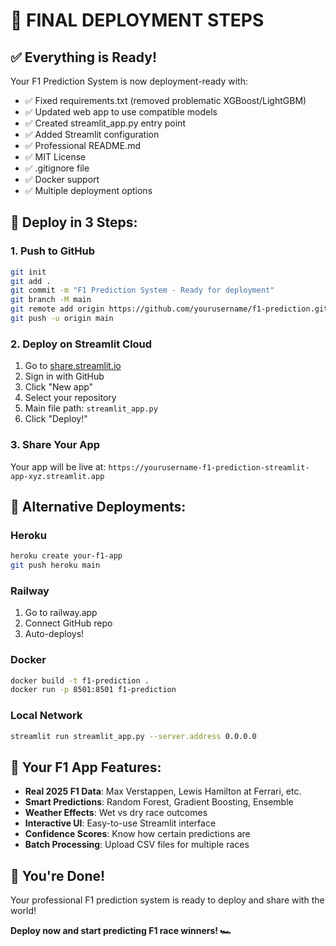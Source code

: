 # 🚀 FINAL DEPLOYMENT STEPS

## ✅ Everything is Ready!

Your F1 Prediction System is now deployment-ready with:

- ✅ Fixed requirements.txt (removed problematic XGBoost/LightGBM)
- ✅ Updated web app to use compatible models
- ✅ Created streamlit_app.py entry point
- ✅ Added Streamlit configuration
- ✅ Professional README.md
- ✅ MIT License
- ✅ .gitignore file
- ✅ Docker support
- ✅ Multiple deployment options

## 🎯 Deploy in 3 Steps:

### 1. Push to GitHub
```bash
git init
git add .
git commit -m "F1 Prediction System - Ready for deployment"
git branch -M main
git remote add origin https://github.com/yourusername/f1-prediction.git
git push -u origin main
```

### 2. Deploy on Streamlit Cloud
1. Go to [share.streamlit.io](https://share.streamlit.io)
2. Sign in with GitHub
3. Click "New app"
4. Select your repository
5. Main file path: `streamlit_app.py`
6. Click "Deploy!"

### 3. Share Your App
Your app will be live at:
`https://yourusername-f1-prediction-streamlit-app-xyz.streamlit.app`

## 🔧 Alternative Deployments:

### Heroku
```bash
heroku create your-f1-app
git push heroku main
```

### Railway
1. Go to railway.app
2. Connect GitHub repo
3. Auto-deploys!

### Docker
```bash
docker build -t f1-prediction .
docker run -p 8501:8501 f1-prediction
```

### Local Network
```bash
streamlit run streamlit_app.py --server.address 0.0.0.0
```

## 🏁 Your F1 App Features:

- **Real 2025 F1 Data**: Max Verstappen, Lewis Hamilton at Ferrari, etc.
- **Smart Predictions**: Random Forest, Gradient Boosting, Ensemble
- **Weather Effects**: Wet vs dry race outcomes
- **Interactive UI**: Easy-to-use Streamlit interface
- **Confidence Scores**: Know how certain predictions are
- **Batch Processing**: Upload CSV files for multiple races

## 🎉 You're Done!

Your professional F1 prediction system is ready to deploy and share with the world!

**Deploy now and start predicting F1 race winners! 🏎️**